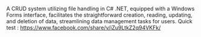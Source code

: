 A CRUD system utilizing file handling in C# .NET, equipped with a Windows Forms interface, facilitates the straightforward creation, reading, updating, and deletion of data, streamlining data management tasks for users.
Quick test : https://www.facebook.com/share/v/iZu9LtkZ2q94VKFk/
